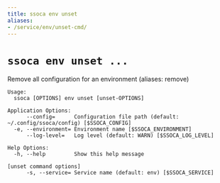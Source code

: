 ```yaml
---
title: ssoca env unset
aliases:
- /service/env/unset-cmd/
---
```


# `ssoca env unset ...`

Remove all configuration for an environment (aliases: remove)

    Usage:
      ssoca [OPTIONS] env unset [unset-OPTIONS]
    
    Application Options:
          --config=      Configuration file path (default: ~/.config/ssoca/config) [$SSOCA_CONFIG]
      -e, --environment= Environment name [$SSOCA_ENVIRONMENT]
          --log-level=   Log level (default: WARN) [$SSOCA_LOG_LEVEL]
    
    Help Options:
      -h, --help         Show this help message
    
    [unset command options]
          -s, --service= Service name (default: env) [$SSOCA_SERVICE]
    
